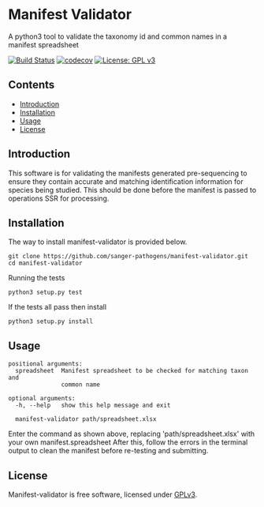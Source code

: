 # Manifest Validator
A python3 tool to validate the taxonomy id and common names in a manifest spreadsheet

[![Build Status](https://travis-ci.com/sanger-pathogens/manifest-validator.svg?branch=master)](https://travis-ci.com/sanger-pathogens/manifest-validator)
[![codecov](https://codecov.io/gh/sanger-pathogens/manifest-validator/branch/master/graph/badge.svg)](https://codecov.io/gh/sanger-pathogens/manifest-validator)
[![License: GPL v3](https://img.shields.io/badge/License-GPL%20v3-brightgreen.svg)](https://github.com/sanger-pathogens/seroba/blob/master/LICENSE)   

## Contents
  * [Introduction](#introduction)
  * [Installation](#installation)
  * [Usage](#usage)
  * [License](#license)

## Introduction
This software is for validating the manifests generated pre-sequencing to ensure they contain accurate and matching identification information for species being studied. This should be done before the manifest is passed to operations SSR for processing.

## Installation

The way to install manifest-validator is provided below.
```
git clone https://github.com/sanger-pathogens/manifest-validator.git
cd manifest-validator
```

Running the tests
```
python3 setup.py test
```
If the tests all pass then install
```
python3 setup.py install
```

## Usage
```
positional arguments:
  spreadsheet  Manifest spreadsheet to be checked for matching taxon and
               common name

optional arguments:
  -h, --help   show this help message and exit

  manifest-validator path/spreadsheet.xlsx
```

Enter the command as shown above, replacing 'path/spreadsheet.xlsx' with your own manifest.spreadsheet
After this, follow the errors in the terminal output to clean the manifest before re-testing and submitting.


## License
Manifest-validator is free software, licensed under [GPLv3](https://github.com/sanger-pathogens/vr-codebase/blob/master/LICENSE).
